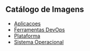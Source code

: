 ## Catálogo de Imagens
- [Aplicacoes](aplicacoes.md)
- [Ferramentas DevOps](ferramentas-devops.md)
- [Plataforma](plataforma.md)
- [Sistema Operacional](so.md)